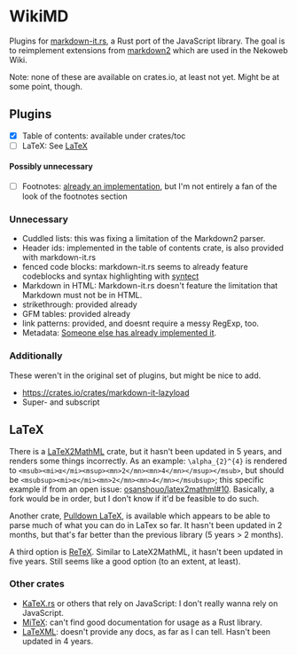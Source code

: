 # WikiMD
Plugins for [markdown-it.rs](https://crates.io/crates/markdown-it), a Rust port of the JavaScript library. The goal is to reimplement extensions from [markdown2](https://pypi.org/project/markdown2/) which are used in the Nekoweb Wiki.

Note: none of these are available on crates.io, at least not yet. Might be at some point, though.

## Plugins

- [x] Table of contents: available under crates/toc
- [ ] LaTeX: See [LaTeX](#latex)

#### Possibly unnecessary 
- [ ] Footnotes: [already an implementation](https://crates.io/crates/markdown-it-footnote), but I'm not entirely a fan of the look of the footnotes section

### Unnecessary
- Cuddled lists: this was fixing a limitation of the Markdown2 parser.
- Header ids: implemented in the table of contents crate, is also provided with markdown-it.rs
- fenced code blocks: markdown-it.rs seems to already feature codeblocks and syntax highlighting with [syntect](https://crates.io/crates/syntect)
- Markdown in HTML: Markdown-it.rs doesn't feature the limitation that Markdown must not be in HTML.
- strikethrough: provided already
- GFM tables: provided already
- link patterns: provided, and doesnt require a messy RegExp, too.
- Metadata: [Someone else has already implemented it](https://crates.io/crates/markdown-it-front-matter).

### Additionally
These weren't in the original set of plugins, but might be nice to add.

- https://crates.io/crates/markdown-it-lazyload
- Super- and subscript

## LaTeX

There is a [LaTeX2MathML](https://crates.io/crates/latex2mathml) crate, but it hasn't been updated in 5 years, and renders some things incorrectly. As an example: `\alpha_{2}^{4}` is rendered to `<msub><mi>α</mi><msup><mn>2</mn><mn>4</mn></msup></msub>`, but should be `<msubsup><mi>α</mi><mn>2</mn><mn>4</mn></msubsup>`; this specific example if from an open issue: [osanshouo/latex2mathml#10](https://github.com/osanshouo/latex2mathml/issues/10). Basically, a fork would be in order, but I don't know if it'd be feasible to do such.

Another crate, [Pulldown LaTeX](https://crates.io/crates/pulldown-latex), is available which appears to be able to parse much of what you can do in LaTex so far. It hasn't been updated in 2 months, but that's far better than the previous library (5 years > 2 months).

A third option is [ReTeX](https://github.com/ReTeX/ReX/tree/master). Similar to LateX2MathML, it hasn't been updated in five years. Still seems like a good option (to an extent, at least).

### Other crates

- [KaTeX.rs](https://crates.io/crates/katex) or others that rely on JavaScript: I don't really wanna rely on JavaScript.
- [MiTeX](https://github.com/mitex-rs/mitex): can't find good documentation for usage as a Rust library.
- [LaTeXML](https://github.com/dginev/latexml-runner): doesn't provide any docs, as far as I can tell. Hasn't been updated in 4 years.
